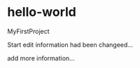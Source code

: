 # hello-world
MyFirstProject

Start edit information had been changeed...

add more information...

